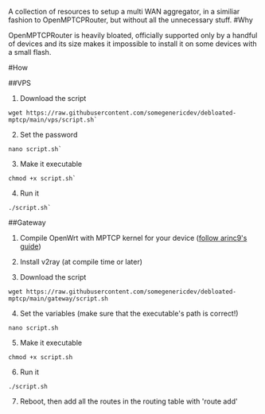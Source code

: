A collection of resources to setup a multi WAN aggregator, in a similiar fashion to OpenMPTCPRouter, but without all the unnecessary stuff.
#Why

OpenMPTCPRouter is heavily bloated, officially supported only by a handful of devices and its size makes it impossible to install it on some devices with a small flash.

#How

##VPS
1. Download the script
```console
wget https://raw.githubusercontent.com/somegenericdev/debloated-mptcp/main/vps/script.sh`
```
2. Set the password
```console 
nano script.sh`
```
3. Make it executable
```console
chmod +x script.sh`
```
4. Run it
```console
./script.sh`
```
##Gateway
1. Compile OpenWrt with MPTCP kernel for your device ([follow arinc9's guide](https://forum.openwrt.org/t/tutorial-build-openwrt-with-multipath-tcp/84325))

2. Install v2ray (at compile time or later)

3. Download the script
```console
wget https://raw.githubusercontent.com/somegenericdev/debloated-mptcp/main/gateway/script.sh
```
4. Set the variables (make sure that the executable's path is correct!)
```console
nano script.sh
```
5. Make it executable
```console
chmod +x script.sh
```
6. Run it
```console
./script.sh
```
7. Reboot, then add all the routes in the routing table with 'route add'